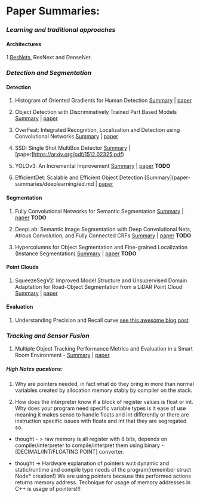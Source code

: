 # Paper Summaries:


### _Learning and traditional approaches_
#### __Architectures__

1.[ResNets](paper-summaries/deeplearning/resnet.md), ResNext and DenseNet.

### _Detection and Segmentation_

#### Detection
1. Histogram of Oriented Gradients for Human Detection [Summary](paper-summaries/traditional/HOG_human_detect.md) | [paper](https://lear.inrialpes.fr/people/triggs/pubs/Dalal-cvpr05.pdf)

2. Object Detection with Discriminatively Trained Part Based Models [Summary](paper-summaries/traditional/dpm.md) | [paper](http://cs.brown.edu/people/pfelzens/papers/lsvm-pami.pdf)

1. OverFeat: Integrated Recognition, Localization and Detection using Convolutional Networks [Summary](paper-summaries/traditional/overfeat.md) | [paper](https://arxiv.org/pdf/1312.6229.pdf)

2. SSD: Single Shot MultiBox Detector [Summary](paper-summaries/deeplearning/ssd.md) | [paper]https://arxiv.org/pdf/1512.02325.pdf)

3. YOLOv3: An Incremental Improvement [Summary](paper-summaries/deeplearning/yolo.md) | [paper](https://pjreddie.com/media/files/papers/YOLOv3.pdf) **TODO**

4. EfficientDet: Scalable and Efficient Object Detection [Summary](paper-summaries/deeplearning/ed.md | [paper](https://arxiv.org/abs/1911.09070)

#### Segmentation

1. Fully Convolutional Networks for Semantic Segmentation [Summary](paper-summaries/deeplearning/fcn_seg.md) | [paper](https://arxiv.org/abs/1411.4038) **TODO**
2. DeepLab: Semantic Image Segmentation with Deep Convolutional Nets, Atrous Convolution, and Fully Connected CRFs [Summary](paper-summaries/deeplearning/deeplabv1.md) | [paper](https://arxiv.org/pdf/1606.00915.pdf) **TODO**

3. Hypercolumns for Object Segmentation and Fine-grained Localization (Instance Segmentation) [Summary](paper-summaries/deeplearning/hypercolumns.md) | [paper](https://arxiv.org/pdf/1411.5752.pdf) **TODO**

#### Point Clouds

1. SqueezeSegV2: Improved Model Structure and Unsupervised Domain Adaptation  for  Road-Object  Segmentation  from  a  LiDAR  Point Cloud [Summary](paper-summaries/deeplearning/squeezesegv2.md) | [paper](https://arxiv.org/pdf/1809.08495.pdf)


#### Evaluation

1. Understanding Precision and Recall curve [see this awesome blog post](https://github.com/rafaelpadilla/Object-Detection-Metrics#precision-x-recall-curve)

### _Tracking and Sensor Fusion_
1. Multiple Object Tracking Performance Metrics and Evaluation in a Smart Room Environment - [Summary](https://github.com/kartikmadhira1/paper-summaries/blob/master/paper-summaries/mota.md) | [paper](https://cvhci.anthropomatik.kit.edu/~stiefel/papers/ECCV2006WorkshopCameraReady.pdf)



##### High Notes questions:

1. Why are pointers needed, in fact what do they bring in more than normal variables created by allocation memory stably by compiler on the stack.

2. How does the interpreter know if a block of register values is float or int. Why does your program need specific variable types is it ease of use meaning it makes sense to handle floats and int differently or there are instruction specific issues with floats and int that they are segregated so.

- thought - > raw memory is all register with 8 bits, depends on compiler/interpreter to compile/interpret them using binary - [DECIMAL/INT/FLOATING POINT] converter.

- thought -> Hardware explanation of pointers w.r.t dynamic and static/runtime and compile type needs of the program(remember struct Node* creation!)  We are using pointers because this performed actions returns memory address. Technique for usage of memory addresses in C++ is usage of pointers!!!
